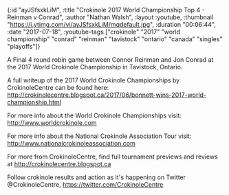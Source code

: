 {:id "ayJSfsxkLiM",
 :title "Crokinole 2017 World Championship Top 4 - Reinman v Conrad",
 :author "Nathan Walsh",
 :layout :youtube,
 :thumbnail "https://i.ytimg.com/vi/ayJSfsxkLiM/mqdefault.jpg",
 :duration "00:06:44",
 :date "2017-07-18",
 :youtube-tags
 ["crokinole"
  "2017"
  "world championship"
  "conrad"
  "reinman"
  "tavistock"
  "ontario"
  "canada"
  "singles"
  "playoffs"]}


A Final 4 round robin game between Connor Reinman and Jon Conrad at the 2017 World Crokinole Championship in Tavistock, Ontario.

A full writeup of the 2017 World Crokinole Championships by CrokinoleCentre can be found here: http://crokinolecentre.blogspot.ca/2017/06/bonnett-wins-2017-world-championship.html

For more info about the World Crokinole Championships visit: http://www.worldcrokinole.com

For more info about the National Crokinole Association Tour visit: http://www.nationalcrokinoleassociation.com

For more from CrokinoleCentre, find full tournament previews and reviews at http://crokinolecentre.blogspot.ca

Follow crokinole results and action as it's happening on Twitter @CrokinoleCentre, https://twitter.com/CrokinoleCentre
